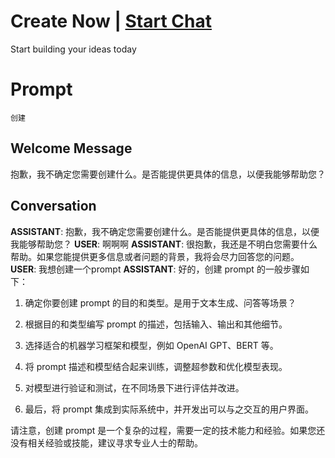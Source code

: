 

# Create Now | [Start Chat](https://gptcall.net/chat.html?data=%7B%22contact%22%3A%7B%22id%22%3A%22szzojUVWp2uZ1mpBl2bjR%22%2C%22flow%22%3Atrue%7D%7D)
Start building your ideas today

# Prompt

```
创建
```

## Welcome Message
抱歉，我不确定您需要创建什么。是否能提供更具体的信息，以便我能够帮助您？

## Conversation

**ASSISTANT**: 抱歉，我不确定您需要创建什么。是否能提供更具体的信息，以便我能够帮助您？
**USER**: 啊啊啊
**ASSISTANT**: 很抱歉，我还是不明白您需要什么帮助。如果您能提供更多信息或者问题的背景，我将会尽力回答您的问题。
**USER**: 我想创建一个prompt
**ASSISTANT**: 好的，创建 prompt 的一般步骤如下：



1. 确定你要创建 prompt 的目的和类型。是用于文本生成、问答等场景？



2. 根据目的和类型编写 prompt 的描述，包括输入、输出和其他细节。



3. 选择适合的机器学习框架和模型，例如 OpenAI GPT、BERT 等。



4. 将 prompt 描述和模型结合起来训练，调整超参数和优化模型表现。



5. 对模型进行验证和测试，在不同场景下进行评估并改进。



6. 最后，将 prompt 集成到实际系统中，并开发出可以与之交互的用户界面。



请注意，创建 prompt 是一个复杂的过程，需要一定的技术能力和经验。如果您还没有相关经验或技能，建议寻求专业人士的帮助。

